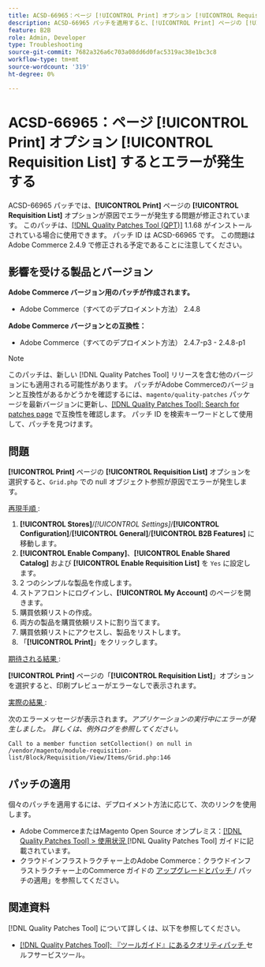 ```yaml
---
title: ACSD-66965：ページ [!UICONTROL Print] オプション [!UICONTROL Requisition List] するとエラーが発生する
description: ACSD-66965 パッチを適用すると、[!UICONTROL Print] ページの [!UICONTROL Requisition List] オプションが原因でエラーが発生するAdobe Commerceの問題を修正できます。
feature: B2B
role: Admin, Developer
type: Troubleshooting
source-git-commit: 7682a326a6c703a08dd6d0fac5319ac38e1bc3c8
workflow-type: tm+mt
source-wordcount: '319'
ht-degree: 0%

---
```



# ACSD-66965：ページ **[!UICONTROL Print]** オプション **[!UICONTROL Requisition List]** するとエラーが発生する

ACSD-66965 パッチでは、**[!UICONTROL Print]** ページの **[!UICONTROL Requisition List]** オプションが原因でエラーが発生する問題が修正されています。 このパッチは、[[!DNL Quality Patches Tool (QPT)]](/help/tools/quality-patches-tool/quality-patches-tool-to-self-serve-quality-patches.md) 1.1.68 がインストールされている場合に使用できます。 パッチ ID は ACSD-66965 です。 この問題はAdobe Commerce 2.4.9 で修正される予定であることに注意してください。

## 影響を受ける製品とバージョン

**Adobe Commerce バージョン用のパッチが作成されます。**

* Adobe Commerce（すべてのデプロイメント方法） 2.4.8

**Adobe Commerce バージョンとの互換性：**

* Adobe Commerce（すべてのデプロイメント方法） 2.4.7-p3 - 2.4.8-p1

>[!NOTE]
>
>このパッチは、新しい [!DNL Quality Patches Tool] リリースを含む他のバージョンにも適用される可能性があります。 パッチがAdobe Commerceのバージョンと互換性があるかどうかを確認するには、`magento/quality-patches` パッケージを最新バージョンに更新し、[[!DNL Quality Patches Tool]: Search for patches page](https://experienceleague.adobe.com/tools/commerce-quality-patches/index.html) で互換性を確認します。 パッチ ID を検索キーワードとして使用して、パッチを見つけます。

## 問題

**[!UICONTROL Print]** ページの **[!UICONTROL Requisition List]** オプションを選択すると、`Grid.php` での null オブジェクト参照が原因でエラーが発生します。

<u> 再現手順 </u>:

1. **[!UICONTROL Stores]**/*[!UICONTROL Settings]*/**[!UICONTROL Configuration]**/**[!UICONTROL General]**/**[!UICONTROL B2B Features]** に移動します。
1. **[!UICONTROL Enable Company]**、**[!UICONTROL Enable Shared Catalog]** および **[!UICONTROL Enable Requisition List]** を `Yes` に設定します。
1. 2 つのシンプルな製品を作成します。
1. ストアフロントにログインし、**[!UICONTROL My Account]** のページを開きます。
1. 購買依頼リストの作成。
1. 両方の製品を購買依頼リストに割り当てます。
1. 購買依頼リストにアクセスし、製品をリストします。
1. 「**[!UICONTROL Print]**」をクリックします。

<u> 期待される結果 </u>:

**[!UICONTROL Print]** ページの「**[!UICONTROL Requisition List]**」オプションを選択すると、印刷プレビューがエラーなしで表示されます。

<u> 実際の結果 </u>:

次のエラーメッセージが表示されます。*アプリケーションの実行中にエラーが発生しました。 詳しくは、例外ログを参照してください。*

```
Call to a member function setCollection() on null in /vendor/magento/module-requisition-list/Block/Requisition/View/Items/Grid.php:146
```

## パッチの適用

個々のパッチを適用するには、デプロイメント方法に応じて、次のリンクを使用します。

* Adobe CommerceまたはMagento Open Source オンプレミス：[[!DNL Quality Patches Tool] > 使用状況 ](/help/tools/quality-patches-tool/usage.md)[!DNL Quality Patches Tool] ガイドに記載されています。
* クラウドインフラストラクチャー上のAdobe Commerce：クラウドインフラストラクチャー上のCommerce ガイドの [ アップグレードとパッチ ](https://experienceleague.adobe.com/docs/commerce-cloud-service/user-guide/develop/upgrade/apply-patches.html)/ パッチの適用」を参照してください。

## 関連資料

[!DNL Quality Patches Tool] について詳しくは、以下を参照してください。

* [[!DNL Quality Patches Tool]: 『ツールガイド』にあるクオリティパッチ ](/help/tools/quality-patches-tool/quality-patches-tool-to-self-serve-quality-patches.md) セルフサービスツール。
